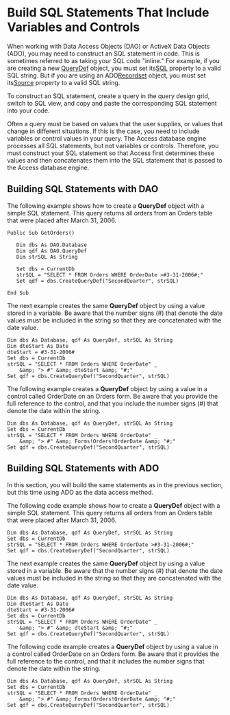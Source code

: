 
# Build SQL Statements That Include Variables and Controls

When working with Data Access Objects (DAO) or ActiveX Data Objects (ADO), you may need to construct an SQL statement in code. This is sometimes referred to as taking your SQL code "inline." For example, if you are creating a new [QueryDef](http://msdn.microsoft.com/library/0B3D901C-345D-42A2-F5F1-FB09CC562E27%28Office.15%29.aspx) object, you must set its[SQL](http://msdn.microsoft.com/library/16446789-C8BE-BFF0-EDDD-B5F6A8530128%28Office.15%29.aspx) property to a valid SQL string. But if you are using an ADO[Recordset](http://msdn.microsoft.com/library/0F963BF8-F066-DC8A-B754-F427DE712DF1%28Office.15%29.aspx) object, you must set its[Source](http://msdn.microsoft.com/library/523EA81E-D011-8D87-436E-084B6EBA0908%28Office.15%29.aspx) property to a valid SQL string.

To construct an SQL statement, create a query in the query design grid, switch to SQL view, and copy and paste the corresponding SQL statement into your code.

Often a query must be based on values that the user supplies, or values that change in different situations. If this is the case, you need to include variables or control values in your query. The Access database engine processes all SQL statements, but not variables or controls. Therefore, you must construct your SQL statement so that Access first determines these values and then concatenates them into the SQL statement that is passed to the Access database engine.


## Building SQL Statements with DAO

The following example shows how to create a  **QueryDef** object with a simple SQL statement. This query returns all orders from an Orders table that were placed after March 31, 2006.


```
Public Sub GetOrders() 
 
   Dim dbs As DAO.Database 
   Dim qdf As DAO.QueryDef 
   Dim strSQL As String 
 
   Set dbs = CurrentDb 
   strSQL = "SELECT * FROM Orders WHERE OrderDate >#3-31-2006#;" 
   Set qdf = dbs.CreateQueryDef("SecondQuarter", strSQL) 
 
End Sub
```

The next example creates the same  **QueryDef** object by using a value stored in a variable. Be aware that the number signs (#) that denote the date values must be included in the string so that they are concatenated with the date value.




```
Dim dbs As Database, qdf As QueryDef, strSQL As String 
Dim dteStart As Date 
dteStart = #3-31-2006# 
Set dbs = CurrentDb 
strSQL = "SELECT * FROM Orders WHERE OrderDate" _ 
    &amp; "> #" &amp; dteStart &amp; "#;" 
Set qdf = dbs.CreateQueryDef("SecondQuarter", strSQL)
```

The following example creates a  **QueryDef** object by using a value in a control called OrderDate on an Orders form. Be aware that you provide the full reference to the control, and that you include the number signs (#) that denote the date within the string.




```
Dim dbs As Database, qdf As QueryDef, strSQL As String 
Set dbs = CurrentDb 
strSQL = "SELECT * FROM Orders WHERE OrderDate" _ 
    &amp; "> #" &amp; Forms!Orders!OrderDate &amp; "#;" 
Set qdf = dbs.CreateQueryDef("SecondQuarter", strSQL)
```


## Building SQL Statements with ADO

In this section, you will build the same statements as in the previous section, but this time using ADO as the data access method.

The following code example shows how to create a  **QueryDef** object with a simple SQL statement. This query returns all orders from an Orders table that were placed after March 31, 2006.




```
Dim dbs As Database, qdf As QueryDef, strSQL As String 
Set dbs = CurrentDb 
strSQL = "SELECT * FROM Orders WHERE OrderDate >#3-31-2006#;" 
Set qdf = dbs.CreateQueryDef("SecondQuarter", strSQL)
```

The next example creates the same  **QueryDef** object by using a value stored in a variable. Be aware that the number signs (#) that denote the date values must be included in the string so that they are concatenated with the date value.




```
Dim dbs As Database, qdf As QueryDef, strSQL As String 
Dim dteStart As Date 
dteStart = #3-31-2006# 
Set dbs = CurrentDb 
strSQL = "SELECT * FROM Orders WHERE OrderDate" _ 
    &amp; "> #" &amp; dteStart &amp; "#;" 
Set qdf = dbs.CreateQueryDef("SecondQuarter", strSQL)
```

The following code example creates a  **QueryDef** object by using a value in a control called OrderDate on an Orders form. Be aware that it provides the full reference to the control, and that it includes the number signs that denote the date within the string.




```
Dim dbs As Database, qdf As QueryDef, strSQL As String 
Set dbs = CurrentDb 
strSQL = "SELECT * FROM Orders WHERE OrderDate" _ 
    &amp; "> #" &amp; Forms!Orders!OrderDate &amp; "#;" 
Set qdf = dbs.CreateQueryDef("SecondQuarter", strSQL)
```

